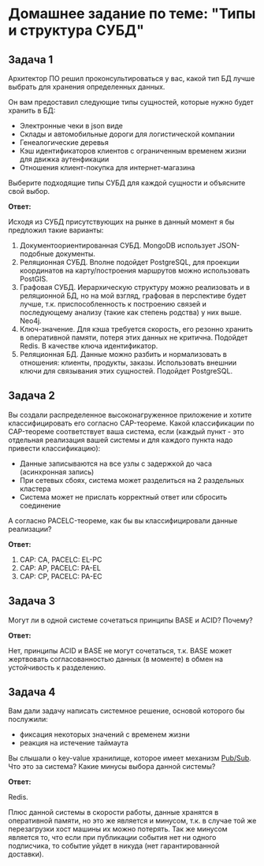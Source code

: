 # Домашнее задание по теме: "Типы и структура СУБД"

## Задача 1

Архитектор ПО решил проконсультироваться у вас, какой тип БД 
лучше выбрать для хранения определенных данных.

Он вам предоставил следующие типы сущностей, которые нужно будет хранить в БД:

- Электронные чеки в json виде
- Склады и автомобильные дороги для логистической компании
- Генеалогические деревья
- Кэш идентификаторов клиентов с ограниченным временем жизни для движка аутенфикации
- Отношения клиент-покупка для интернет-магазина

Выберите подходящие типы СУБД для каждой сущности и объясните свой выбор.

**Ответ:**

Исходя из СУБД присутствующих на рынке в данный момент я бы предложил такие варианты:
1. Документоориентированная СУБД. MongoDB использует JSON-подобные документы.
2. Реляционная СУБД. Вполне подойдет PostgreSQL, для проекции координатов на карту/построения маршрутов можно использовать PostGIS.
3. Графовая СУБД. Иерархическую структуру можно реализовать и в реляционной БД, но на мой взгляд, графовая в перспективе будет лучше, т.к. приспособленность к построению связей и последующему анализу (такие как степень родства) у них выше. Neo4j.
4. Ключ-значение. Для кэша требуется скорость, его резонно хранить в оперативной памяти, потеря этих данных не критична. Подойдет Redis. В качестве ключа идентификатор.
5. Реляционная БД. Данные можно разбить и нормализовать в отношения: клиенты, продукты, заказы. Использовать внешнии ключи для связывания этих сущностей. Подойдет PostgreSQL.

## Задача 2

Вы создали распределенное высоконагруженное приложение и хотите классифицировать его согласно 
CAP-теореме. Какой классификации по CAP-теореме соответствует ваша система, если 
(каждый пункт - это отдельная реализация вашей системы и для каждого пункта надо привести классификацию):

- Данные записываются на все узлы с задержкой до часа (асинхронная запись)
- При сетевых сбоях, система может разделиться на 2 раздельных кластера
- Система может не прислать корректный ответ или сбросить соединение

А согласно PACELC-теореме, как бы вы классифицировали данные реализации?

**Ответ:**

1. CAP: CA, PACELC: EL-PC
2. CAP: AP, PACELC: PA-EL
3. CAP: CP, PACELC: PA-EC

## Задача 3

Могут ли в одной системе сочетаться принципы BASE и ACID? Почему?

**Ответ:**

Нет, принципы ACID и BASE не могут сочетаться, т.к. BASE может жертвовать согласованностью данных (в моменте) в обмен на устойчивость к разделению.

## Задача 4

Вам дали задачу написать системное решение, основой которого бы послужили:

- фиксация некоторых значений с временем жизни
- реакция на истечение таймаута

Вы слышали о key-value хранилище, которое имеет механизм [Pub/Sub](https://habr.com/ru/post/278237/). 
Что это за система? Какие минусы выбора данной системы?

**Ответ:**

Redis.

Плюс данной системы в скорости работы, данные хранятся в оперативной памяти, но это же является и минусом, т.к. в случае той же перезагрузки хост машины их можно потерять. Так же минусом является то, что если при публикации события нет ни одного подписчика, то событие уйдет в никуда (нет гарантированной доставки).
